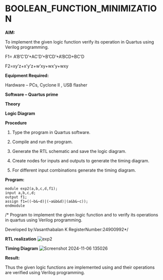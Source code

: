 # BOOLEAN_FUNCTION_MINIMIZATION

**AIM:**

To implement the given logic function verify its operation in Quartus using Verilog programming.

F1= A’B’C’D’+AC’D’+B’CD’+A’BCD+BC’D 

F2=xy’z+x’y’z+w’xy+wx’y+wxy

**Equipment Required:**

Hardware – PCs, Cyclone II , USB flasher

**Software – Quartus prime**

**Theory**

**Logic Diagram**

**Procedure**

1.	Type the program in Quartus software.

2.	Compile and run the program.

3.	Generate the RTL schematic and save the logic diagram.

4.	Create nodes for inputs and outputs to generate the timing diagram.

5.	For different input combinations generate the timing diagram.


**Program:**
~~~
module exp2(a,b,c,d,f1);
input a,b,c,d;
output f1;
assign f1=((~b&~d)|(~a&b&d)|(a&b&~c));
endmodule
~~~
/* Program to implement the given logic function and to verify its operations in quartus using Verilog programming. 

Developed by:Vasanthabalan K RegisterNumber:24900992*/


**RTL realization**
![exp2](https://github.com/user-attachments/assets/78f30a6f-fcc9-4d78-866c-0226282a0403)


**Timing Diagram**
![Screenshot 2024-11-06 135026](https://github.com/user-attachments/assets/9182442b-4127-4bba-9044-cdeb8ce644d8)

**Result:**

Thus the given logic functions are implemented using and their operations are verified using Verilog programming.

